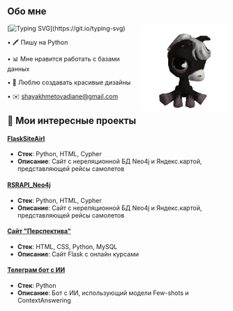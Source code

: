 ## Обо мне

<img align='right' src='https://github.com/DiShaYa/DiShaYa/blob/main/ae24829ef1819eadb52252989f4a5139.gif' width='200'>

[![Typing SVG](https://readme-typing-svg.demolab.com?font=Fira+Code&weight=500&size=16&pause=810&color=552FA9&width=426&height=25&lines=>+%D0%9D%D0%B0%D1%87%D0%B8%D0%BD%D0%B0%D1%8E%D1%89%D0%B0%D1%8F+%D1%80%D0%B0%D0%B7%D1%80%D0%B0%D0%B1%D0%BE%D1%82%D1%87%D0%B8%D1%86%D0%B0_)](https://git.io/typing-svg)


• 🖍️ Пишу на Python

• 📊 Мне нравится работать с базами данных

• 🎀 Люблю создавать красивые дизайны

• ✉️ shayakhmetovadiane@gmail.com



## 💼 Мои интересные проекты 

#### [FlaskSiteAirl](https://github.com/DiShaYa/FlaskSiteAirl)
- **Стек**: Python, HTML, Cypher
- **Описание**: Сайт с нереляционной БД Neo4j и Яндекс.картой, представляющей рейсы самолетов

#### [RSRAPI_Neo4j](https://github.com/DiShaYa/RSRAPI_Neo4j)
- **Стек**: Python, HTML, Cypher
- **Описание**: Сайт с нереляционной БД Neo4j и Яндекс.картой, представляющей рейсы самолетов

#### [Сайт "Перспектива"](https://github.com/DiShaYa/vkr-iintegrated-development-environment-for-educational-systems-)
- **Стек**: HTML, CSS, Python, MySQL
- **Описание**: Сайт Flask с онлайн курсами

#### [Телеграм бот с ИИ](https://github.com/DiShaYa/AI-Tg-bot-models-FewShotClassificationAndContextQuestionAnswering)
- **Стек**: Python
- **Описание**: Бот с ИИ, использующий модели Few-shots и ContextAnswering

